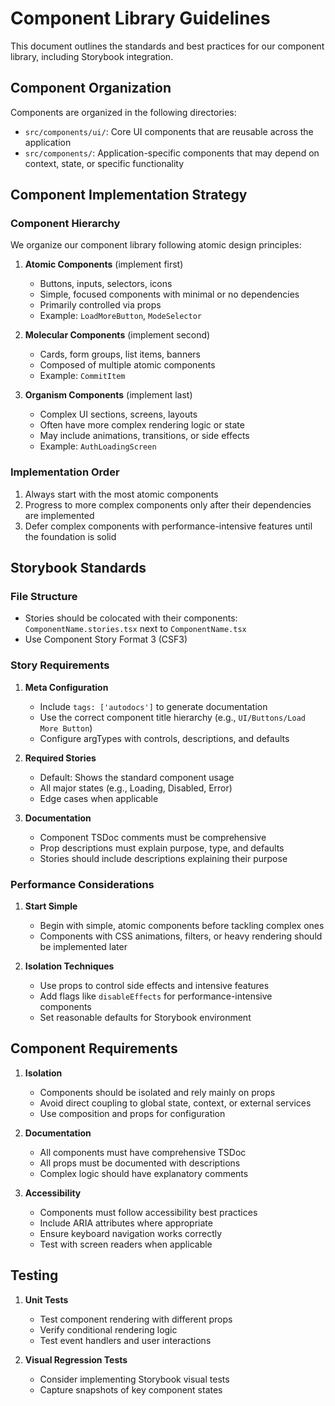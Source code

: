 # Component Library Guidelines

This document outlines the standards and best practices for our component library, including Storybook integration.

## Component Organization

Components are organized in the following directories:
- `src/components/ui/`: Core UI components that are reusable across the application
- `src/components/`: Application-specific components that may depend on context, state, or specific functionality

## Component Implementation Strategy

### Component Hierarchy

We organize our component library following atomic design principles:

1. **Atomic Components** (implement first)
   - Buttons, inputs, selectors, icons
   - Simple, focused components with minimal or no dependencies
   - Primarily controlled via props
   - Example: `LoadMoreButton`, `ModeSelector`

2. **Molecular Components** (implement second)
   - Cards, form groups, list items, banners
   - Composed of multiple atomic components
   - Example: `CommitItem`

3. **Organism Components** (implement last)
   - Complex UI sections, screens, layouts
   - Often have more complex rendering logic or state
   - May include animations, transitions, or side effects
   - Example: `AuthLoadingScreen`

### Implementation Order

1. Always start with the most atomic components
2. Progress to more complex components only after their dependencies are implemented
3. Defer complex components with performance-intensive features until the foundation is solid

## Storybook Standards

### File Structure

- Stories should be colocated with their components: `ComponentName.stories.tsx` next to `ComponentName.tsx`
- Use Component Story Format 3 (CSF3)

### Story Requirements

1. **Meta Configuration**
   - Include `tags: ['autodocs']` to generate documentation
   - Use the correct component title hierarchy (e.g., `UI/Buttons/Load More Button`)
   - Configure argTypes with controls, descriptions, and defaults

2. **Required Stories**
   - Default: Shows the standard component usage
   - All major states (e.g., Loading, Disabled, Error)
   - Edge cases when applicable

3. **Documentation**
   - Component TSDoc comments must be comprehensive
   - Prop descriptions must explain purpose, type, and defaults
   - Stories should include descriptions explaining their purpose

### Performance Considerations

1. **Start Simple**
   - Begin with simple, atomic components before tackling complex ones
   - Components with CSS animations, filters, or heavy rendering should be implemented later

2. **Isolation Techniques**
   - Use props to control side effects and intensive features
   - Add flags like `disableEffects` for performance-intensive components
   - Set reasonable defaults for Storybook environment

## Component Requirements

1. **Isolation**
   - Components should be isolated and rely mainly on props
   - Avoid direct coupling to global state, context, or external services
   - Use composition and props for configuration

2. **Documentation**
   - All components must have comprehensive TSDoc
   - All props must be documented with descriptions
   - Complex logic should have explanatory comments

3. **Accessibility**
   - Components must follow accessibility best practices
   - Include ARIA attributes where appropriate
   - Ensure keyboard navigation works correctly
   - Test with screen readers when applicable

## Testing

1. **Unit Tests**
   - Test component rendering with different props
   - Verify conditional rendering logic
   - Test event handlers and user interactions

2. **Visual Regression Tests**
   - Consider implementing Storybook visual tests
   - Capture snapshots of key component states